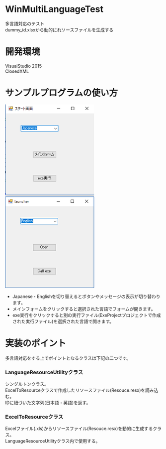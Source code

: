 # WinMultiLanguageTest
多言語対応のテスト  
dummy_id.xlsxから動的にれソースファイルを生成する  

# 開発環境
VisualStudio 2015  
ClosedXML

# サンプルプログラムの使い方
![日本語](ss1.png)
![英語](ss2.png)  
- Japanese・Englishを切り替えるとボタンやメッセージの表示が切り替わります。
- メインフォームをクリックすると選択された言語でフォームが開きます。
- exe実行をクリックすると別の実行ファイル(ExeProjectプロジェクトで作成された実行ファイル)を選択された言語で開きます。  

# 実装のポイント
多言語対応をする上でポイントとなるクラスは下記の二つです。

### LanguageResourceUtilityクラス
シングルトンクラス。  
ExcelToResourceクラスで作成したリソースファイル(Resouce.resx)を読み込む。   
IDに紐づいた文字列(日本語・英語)を返す。

### ExcelToResourceクラス
Excelファイル(.xls)からリソースファイル(Resouce.resx)を動的に生成するクラス。  
LanguageResourceUtilityクラス内で使用する。
